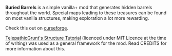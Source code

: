 **Buried Barrels** is a simple vanilla+ mod that generates hidden barrels throughout the world. Special maps leading to these treasures can be found on most vanilla structures, making exploration a lot more rewarding.

Check this out on [curseforge](https://www.curseforge.com/minecraft/mc-mods/buried-barrels).

[TelepathicGrunt's Structure Tutorial](https://github.com/TelepathicGrunt/StructureTutorialMod) (licenced under MIT Licence at the time of writing) was used as a general framework for the mod. Read CREDITS for more information about this.